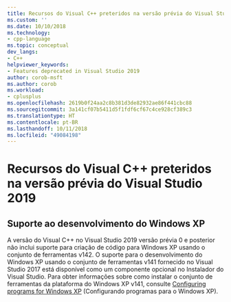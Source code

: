 ```yaml
---
title: Recursos do Visual C++ preteridos na versão prévia do Visual Studio 2019
ms.custom: ''
ms.date: 10/10/2018
ms.technology:
- cpp-language
ms.topic: conceptual
dev_langs:
- C++
helpviewer_keywords:
- Features deprecated in Visual Studio 2019
author: corob-msft
ms.author: corob
ms.workload:
- cplusplus
ms.openlocfilehash: 2619b0f24aa2c8b381d3de82932ae86f441cbc88
ms.sourcegitcommit: 3a141cf07b5411d5f1fdf6cf67c4ce928cf389c3
ms.translationtype: HT
ms.contentlocale: pt-BR
ms.lasthandoff: 10/11/2018
ms.locfileid: "49084198"
---
```

# <a name="visual-c-features-deprecated-in-visual-studio-2019-preview"></a>Recursos do Visual C++ preteridos na versão prévia do Visual Studio 2019

## <a name="support-for-windows-xp-development"></a>Suporte ao desenvolvimento do Windows XP

A versão do Visual C++ no Visual Studio 2019 versão prévia 0 e posterior não inclui suporte para criação de código para Windows XP usando o conjunto de ferramentas v142. O suporte para o desenvolvimento do Windows XP usando o conjunto de ferramentas v141 fornecido no Visual Studio 2017 está disponível como um componente opcional no Instalador do Visual Studio. Para obter informações sobre como instalar o conjunto de ferramentas da plataforma do Windows XP v141, consulte [Configuring programs for Windows XP](../build/configuring-programs-for-windows-xp.md) (Configurando programas para o Windows XP).